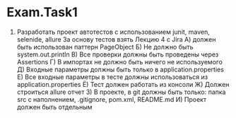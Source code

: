 # Exam.Task1
1.	Разработать проект автотестов с использованием junit, maven, selenide, allure
За основу тестов взять Лекцию 4 с Jira
А) должен быть использован паттерн PageObject
Б) Не должно быть system.out.println
В) Все проверки должны быть проведены через Assertions
Г) В импортах не должно быть ничего не используемого
Д) Входные параметры должны быть только в application.properties
Е) Все входные параметры в тесте должны использоваться из application.properties
Ё) Тест должен работать из консоли
Ж) Должен строиться allure отчет
З) В проекте, в git должны быть только: папка src с наполнением, .gitignore, pom.xml, README.md
И) Проект должен быть отдельным
